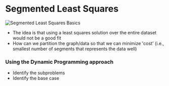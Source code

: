 # Segmented Least Squares

![Segmented Least Squares Basics](/Users/justiniverson/Desktop/codingstuff/CS3000/ds-algo-notes/resources/sls.png)

- The idea is that using a least squares solution over the entire dataset would not be a good fit
- How can we partition the graph/data so that we can minimize 'cost' (i.e., smallest number of segments that represents 
the data well)

### Using the Dynamic Programming approach
- Identify the subproblems
- Identify the base case

